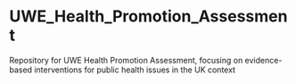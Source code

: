 # UWE_Health_Promotion_Assessment
Repository for UWE Health Promotion Assessment, focusing on evidence-based interventions for public health issues in the UK context
